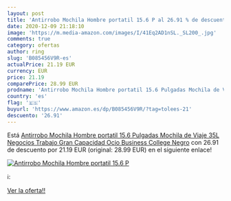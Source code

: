 ```yaml
---
layout: post
title: 'Antirrobo Mochila Hombre portatil 15.6 P al 26.91 % de descuento'
date: 2020-12-09 21:18:10
image: 'https://m.media-amazon.com/images/I/41Eq2AD1nSL._SL200_.jpg'
comments: true
category: ofertas
author: ring
slug: 'B085456V9R-es'
actualPrice: 21.19 EUR
currency: EUR
price: 21.19
comparePrice: 28.99 EUR
prodname: 'Antirrobo Mochila Hombre portatil 15.6 Pulgadas Mochila de Viaje 35L Negocios Trabajo Gran Capacidad Ocio Business College  Negro'
country: 'es'
flag: '🇪🇸'
buyurl: 'https://www.amazon.es/dp/B085456V9R/?tag=tolees-21'
descuento: '26.91'
---
```


Está [Antirrobo Mochila Hombre portatil 15.6 Pulgadas Mochila de Viaje 35L Negocios Trabajo Gran Capacidad Ocio Business College  Negro](https://www.amazon.es/dp/B085456V9R/?tag=tolees-21) con 26.91 de descuento por 21.19 EUR (original: 28.99 EUR) en el siguiente enlace!

[![Antirrobo Mochila Hombre portatil 15.6 P](https://m.media-amazon.com/images/I/41Eq2AD1nSL._SL200_.jpg)](https://www.amazon.es/dp/B085456V9R/?tag=tolees-21)

ℹ️:


[Ver la oferta!!](https://www.amazon.es/dp/B085456V9R/?tag=tolees-21)
